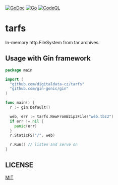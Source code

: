 [![GoDoc](https://godoc.org/github.com/digitaldata-cz/tarfs?status.svg)](https://godoc.org/github.com/digitaldata-cz/tarfs)
[![Go](https://github.com/digitaldata-cz/tarfs/actions/workflows/go.yml/badge.svg)](https://github.com/digitaldata-cz/tarfs/actions/workflows/go.yml)
[![CodeQL](https://github.com/digitaldata-cz/tarfs/actions/workflows/codeql-analysis.yml/badge.svg)](https://github.com/digitaldata-cz/tarfs/actions/workflows/codeql-analysis.yml)

# tarfs

In-memory http.FileSystem from tar archives.

## Usage with Gin framework

```go
package main

import (
  "github.com/digitaldata-cz/tarfs"
  "github.com/gin-gonic/gin"
)

func main() {
  r := gin.Default()

  web, err := tarfs.NewFromBzip2File("web.tbz2")
  if err != nil {
    panic(err)
  }
  r.StaticFS("/", web)

  r.Run() // listen and serve on
}
```

## LICENSE

  [MIT](LICENSE)
